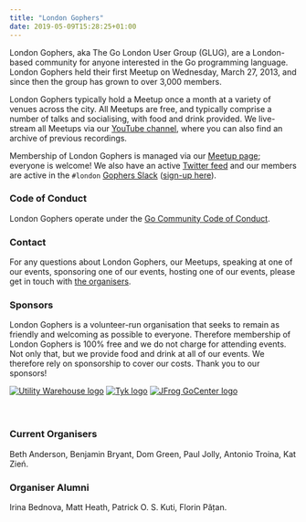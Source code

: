 ```yaml
---
title: "London Gophers"
date: 2019-05-09T15:28:25+01:00
---
```


London Gophers, aka The Go London User Group (GLUG), are a London-based community for anyone interested in the Go
programming language. London Gophers held their first Meetup on Wednesday, March 27, 2013, and since then the group has
grown to over 3,000 members.

London Gophers typically hold a Meetup once a month at a variety of venues across the city. All Meetups are free, and
typically comprise a number of talks and socialising, with food and drink provided. We live-stream all Meetups via our
[YouTube channel](https://youtube.com/LondonGophers), where you can also find an archive of previous recordings.

Membership of London Gophers is managed via our [Meetup page](https://www.meetup.com/LondonGophers/); everyone is
welcome! We also have an active [Twitter feed](https://twitter.com/LondonGophers) and our members are active in the
`#london` [Gophers Slack](https://gophers.slack.com/) ([sign-up here](https://invite.slack.golangbridge.org)).

### Code of Conduct

London Gophers operate under the [Go Community Code of Conduct](https://golang.org/conduct).

### Contact

For any questions about London Gophers, our Meetups, speaking at one of our events, sponsoring one of our events,
hosting one of our events, please get in touch with [the organisers](mailto:glug-organisers@googlegroups.com).

### Sponsors

London Gophers is a volunteer-run organisation that seeks to remain as friendly and welcoming as possible to everyone.
Therefore membership of London Gophers is 100% free and we do not charge for attending events. Not only that, but we
provide food and drink at all of our events. We therefore rely on sponsorship to cover our costs. Thank you to our
sponsors!

<div class="sponsors">
<a href="https://www.utilitywarehouse.co.uk" target="_blank"><img alt="Utility Warehouse logo" src="/images/sponsors/utilitywarehouse.jpg"/></a>
<a href="https://tyk.io/" target="_blank"><img alt="Tyk logo" src="/images/sponsors/tyk.png"/></a>
<a href="https://search.gocenter.io/" target="_blank"><img alt="JFrog GoCenter logo" src="/images/sponsors/gocenter.png"/></a>
</div>

<br/>
<br/>

### Current Organisers

Beth Anderson, Benjamin Bryant, Dom Green, Paul Jolly, Antonio Troina, Kat Zień.

### Organiser Alumni

Irina Bednova, Matt Heath, Patrick O. S. Kuti, Florin Pățan.

